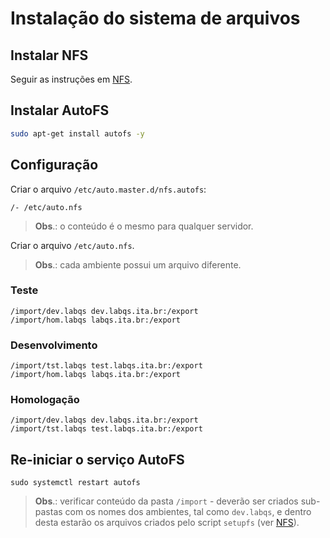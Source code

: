 # Instalação do sistema de arquivos


## Instalar NFS

Seguir as instruções em [NFS](./NFS.md).


## Instalar AutoFS

```sh
sudo apt-get install autofs -y
```

## Configuração

Criar o arquivo `/etc/auto.master.d/nfs.autofs`:

```
/- /etc/auto.nfs
```

> **Obs**.: o conteúdo é o mesmo para qualquer servidor.

Criar o arquivo `/etc/auto.nfs`.

> **Obs**.: cada ambiente possui um arquivo diferente.

### Teste

```
/import/dev.labqs dev.labqs.ita.br:/export
/import/hom.labqs labqs.ita.br:/export
```

### Desenvolvimento

```
/import/tst.labqs test.labqs.ita.br:/export
/import/hom.labqs labqs.ita.br:/export
```

### Homologação

```
/import/dev.labqs dev.labqs.ita.br:/export
/import/tst.labqs test.labqs.ita.br:/export
```

## Re-iniciar o serviço AutoFS

```
sudo systemctl restart autofs
```

> **Obs**.: verificar conteúdo da pasta `/import` - deverão ser criados sub-pastas com os nomes dos ambientes, tal como `dev.labqs`, e dentro desta estarão os arquivos criados pelo script `setupfs` (ver [NFS](./NFS.md)).
